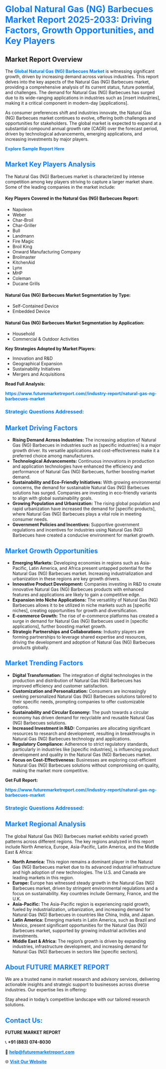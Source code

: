 <h1 style="color: #007BFF;">Global Natural Gas (NG) Barbecues Market Report 2025-2033: Driving Factors, Growth Opportunities, and Key Players</h1>

<section id="overview">
<h2>Market Report Overview</h2>
<p>The <a href="https://www.futuremarketreport.com//industry-report/natural-gas-ng-barbecues-market" style="color: #007BFF; text-decoration: none;"><strong>Global Natural Gas (NG) Barbecues Market</strong></a> is witnessing significant growth, driven by increasing demand across various industries. This report delves into the key aspects of the Natural Gas (NG) Barbecues market, providing a comprehensive analysis of its current status, future potential, and challenges. The demand for Natural Gas (NG) Barbecues has surged due to its wide-ranging applications in industries such as [insert industries], making it a critical component in modern-day [applications].</p>
<p>As consumer preferences shift and industries innovate, the Natural Gas (NG) Barbecues market continues to evolve, offering both challenges and opportunities for stakeholders. The global market is expected to expand at a substantial compound annual growth rate (CAGR) over the forecast period, driven by technological advancements, emerging applications, and increasing investments by major players.</p>
</section>

<section id="overview">
<p><a href="https://www.futuremarketreport.com//request-sample/reportId=50622" style="color: #007BFF; text-decoration: none;"><strong>Explore Sample Report Here</strong></a></p>
</section>

<section id="key-players">
<h2 style="color: #007BFF;">Market Key Players Analysis</h2>
<p>The Natural Gas (NG) Barbecues market is characterized by intense competition among key players striving to capture a larger market share. Some of the leading companies in the market include:</p>
<h4>Key Players Covered in the Natural Gas (NG) Barbecues Report:</h4>
<ul><li>Napoleon</li><li>Weber</li><li>Char-Broil</li><li>Char-Griller</li><li>Bull</li><li>Landmann</li><li>Fire Magic</li><li>Broil King</li><li>Onward Manufacturing Company</li><li>Broilmaster</li><li>KitchenAid</li><li>Lynx</li><li>MHP</li><li>Coleman</li><li>Ducane Grills</li></ul>
<h4>Natural Gas (NG) Barbecues Market Segmentation by Type:</h4>
<ul><li>Self-Contained Device</li><li>Embedded Device</li></ul>

<h4>Natural Gas (NG) Barbecues Market Segmentation by Application:</h4>
<ul><li>Household</li><li>Commercial &amp; Outdoor Activities</li></ul>
<p><strong>Key Strategies Adopted by Market Players:</strong></p>
<ul>
<li>Innovation and R&D</li>
<li>Geographical Expansion</li>
<li>Sustainability Initiatives</li>
<li>Mergers and Acquisitions</li>
</ul>
</section>

<section>
<p><strong>Read Full Analysis: </strong></p><a href="https://www.futuremarketreport.com//industry-report/natural-gas-ng-barbecues-market" style="color: #007BFF; text-decoration: none;"><strong>https://www.futuremarketreport.com//industry-report/natural-gas-ng-barbecues-market</strong></a>
<h3 style="color: #007BFF;">Strategic Questions Addressed:</h3>
</section>

<section id="driving-factors">
<h2 style="color: #007BFF;">Market Driving Factors</h2>
<ul>
<li><strong>Rising Demand Across Industries:</strong> The increasing adoption of Natural Gas (NG) Barbecues in industries such as [specific industries] is a major growth driver. Its versatile applications and cost-effectiveness make it a preferred choice among manufacturers.</li>
<li><strong>Technological Advancements:</strong> Continuous innovations in production and application technologies have enhanced the efficiency and performance of Natural Gas (NG) Barbecues, further boosting market demand.</li>
<li><strong>Sustainability and Eco-Friendly Initiatives:</strong> With growing environmental concerns, the demand for sustainable Natural Gas (NG) Barbecues solutions has surged. Companies are investing in eco-friendly variants to align with global sustainability goals.</li>
<li><strong>Growing Population and Urbanization:</strong> The rising global population and rapid urbanization have increased the demand for [specific products], where Natural Gas (NG) Barbecues plays a vital role in meeting consumer needs.</li>
<li><strong>Government Policies and Incentives:</strong> Supportive government regulations and incentives for industries using Natural Gas (NG) Barbecues have created a conducive environment for market growth.</li>
</ul>
</section>

<section id="growth-opportunities">
<h2 style="color: #007BFF;">Market Growth Opportunities</h2>
<ul>
<li><strong>Emerging Markets:</strong> Developing economies in regions such as Asia-Pacific, Latin America, and Africa present untapped potential for the Natural Gas (NG) Barbecues market. Increasing industrialization and urbanization in these regions are key growth drivers.</li>
<li><strong>Innovative Product Development:</strong> Companies investing in R&D to create innovative Natural Gas (NG) Barbecues products with enhanced features and applications are likely to gain a competitive edge.</li>
<li><strong>Expansion into Niche Applications:</strong> The versatility of Natural Gas (NG) Barbecues allows it to be utilized in niche markets such as [specific niches], creating opportunities for growth and diversification.</li>
<li><strong>E-commerce Growth:</strong> The rise of e-commerce platforms has created a surge in demand for Natural Gas (NG) Barbecues used in [specific applications], further boosting market growth.</li>
<li><strong>Strategic Partnerships and Collaborations:</strong> Industry players are forming partnerships to leverage shared expertise and resources, driving the development and adoption of Natural Gas (NG) Barbecues products globally.</li>
</ul>
</section>

<section id="trending-factors">
<h2 style="color: #007BFF;">Market Trending Factors</h2>
<ul>
<li><strong>Digital Transformation:</strong> The integration of digital technologies in the production and distribution of Natural Gas (NG) Barbecues has improved efficiency and customer satisfaction.</li>
<li><strong>Customization and Personalization:</strong> Consumers are increasingly seeking personalized Natural Gas (NG) Barbecues solutions tailored to their specific needs, prompting companies to offer customizable options.</li>
<li><strong>Sustainability and Circular Economy:</strong> The push towards a circular economy has driven demand for recyclable and reusable Natural Gas (NG) Barbecues solutions.</li>
<li><strong>Increased Investment in R&D:</strong> Companies are allocating significant resources to research and development, resulting in breakthroughs in Natural Gas (NG) Barbecues technology and applications.</li>
<li><strong>Regulatory Compliance:</strong> Adherence to strict regulatory standards, particularly in industries like [specific industries], is influencing product development and quality in the Natural Gas (NG) Barbecues market.</li>
<li><strong>Focus on Cost-Effectiveness:</strong> Businesses are exploring cost-efficient Natural Gas (NG) Barbecues solutions without compromising on quality, making the market more competitive.</li>
</ul>
</section>

<section>
<p><strong>Get Full Report: </strong></p><a href="https://www.futuremarketreport.com//industry-report/natural-gas-ng-barbecues-market" style="color: #007BFF; text-decoration: none;"><strong>https://www.futuremarketreport.com//industry-report/natural-gas-ng-barbecues-market</strong></a>
<h3 style="color: #007BFF;">Strategic Questions Addressed:</h3>
</section>


<section id="regional-analysis">
<h2 style="color: #007BFF;">Market Regional Analysis</h2>
<p>The global Natural Gas (NG) Barbecues market exhibits varied growth patterns across different regions. The key regions analyzed in this report include North America, Europe, Asia-Pacific, Latin America, and the Middle East & Africa:</p>
<ul>
<li><strong>North America:</strong> This region remains a dominant player in the Natural Gas (NG) Barbecues market due to its advanced industrial infrastructure and high adoption of new technologies. The U.S. and Canada are leading markets in this region.</li>
<li><strong>Europe:</strong> Europe has witnessed steady growth in the Natural Gas (NG) Barbecues market, driven by stringent environmental regulations and a focus on sustainability. Key countries include Germany, France, and the U.K.</li>
<li><strong>Asia-Pacific:</strong> The Asia-Pacific region is experiencing rapid growth, fueled by industrialization, urbanization, and increasing demand for Natural Gas (NG) Barbecues in countries like China, India, and Japan.</li>
<li><strong>Latin America:</strong> Emerging markets in Latin America, such as Brazil and Mexico, present significant opportunities for the Natural Gas (NG) Barbecues market, supported by growing industrial activities and investments.</li>
<li><strong>Middle East & Africa:</strong> The region’s growth is driven by expanding industries, infrastructure development, and increasing demand for Natural Gas (NG) Barbecues in sectors like [specific sectors].</li>
</ul>
</section>

<footer>
<h2 style="color: #007BFF;">About FUTURE MARKET REPORT</h2>
<p>We are a trusted name in market research and advisory services, delivering actionable insights and strategic support to businesses across diverse industries. Our expertise lies in offering:</p>

<p>Stay ahead in today’s competitive landscape with our tailored research solutions.</p>

<h2 style="color: #007BFF;">Contact Us:</h2>
<p><strong>FUTURE MARKET REPORT</strong></p>
<p>📞 <strong>+91 (883) 074-8030</strong></p>
<p>📧 <strong><a href="mailto:help@futuremarketreport.com" style="color: #007BFF;">help@futuremarketreport.com</a></strong></p>
<p>🌐 <strong><a href="https://www.futuremarketreport.com/" style="color: #007BFF;">Visit Our Website</a></strong></p>
</footer>